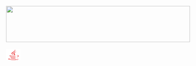 
   <div align="start" >
    <img width="100%" height="100rem" src="https://github-readme-stats.vercel.app/api/top-langs/?username=misphyr&layout=compact&langs_count=7&theme=github_dark"/>
  </div>


<div style="display: inline_block"><br>
  <img align="center" alt="JAVA" height="30" width="40" src="https://raw.githubusercontent.com/devicons/devicon/master/icons/java/java-plain.svg">
  
 
